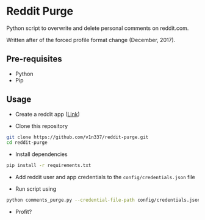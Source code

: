 # Reddit Purge

Python script to overwrite and delete personal comments on reddit.com.

Written after of the forced profile format change (December, 2017).

## Pre-requisites

* Python
* Pip

## Usage

* Create a reddit app ([Link](https://www.reddit.com/prefs/apps/))

* Clone this repository

```bash
git clone https://github.com/v1n337/reddit-purge.git
cd reddit-purge
```

* Install dependencies

```bash
pip install -r requirements.txt
```

* Add reddit user and app credentials to the ```config/credentials.json``` file

* Run script using

```bash
python comments_purge.py --credential-file-path config/credentials.json
```

* Profit?
